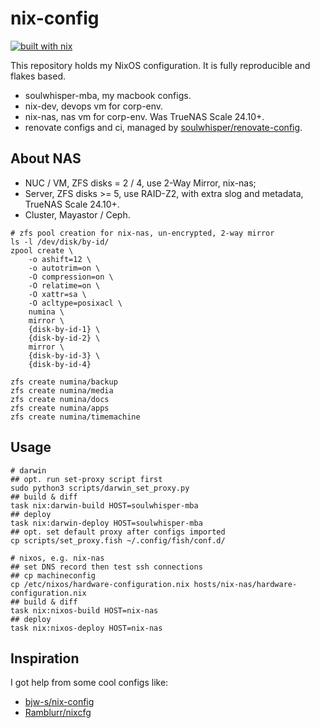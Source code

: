 # nix-config

[![built with nix](https://img.shields.io/badge/built_with_nix-blue?style=for-the-badge&logo=nixos&logoColor=white)](https://builtwithnix.org)

This repository holds my NixOS configuration. It is fully reproducible and flakes based.

- soulwhisper-mba, my macbook configs.
- nix-dev, devops vm for corp-env.
- nix-nas, nas vm for corp-env. Was TrueNAS Scale 24.10+.
- renovate configs and ci, managed by [soulwhisper/renovate-config](https://github.com/soulwhisper/renovate-config).

## About NAS

- NUC / VM, ZFS disks = 2 / 4, use 2-Way Mirror, nix-nas;
- Server, ZFS disks >= 5, use RAID-Z2, with extra slog and metadata, TrueNAS Scale 24.10+.
- Cluster, Mayastor / Ceph.

```shell
# zfs pool creation for nix-nas, un-encrypted, 2-way mirror
ls -l /dev/disk/by-id/
zpool create \
    -o ashift=12 \
    -o autotrim=on \
    -O compression=on \
    -O relatime=on \
    -O xattr=sa \
    -O acltype=posixacl \
    numina \
    mirror \
    {disk-by-id-1} \
    {disk-by-id-2} \
    mirror \
    {disk-by-id-3} \
    {disk-by-id-4}

zfs create numina/backup
zfs create numina/media
zfs create numina/docs
zfs create numina/apps
zfs create numina/timemachine

```

## Usage

```shell
# darwin
## opt. run set-proxy script first
sudo python3 scripts/darwin_set_proxy.py
## build & diff
task nix:darwin-build HOST=soulwhisper-mba
## deploy
task nix:darwin-deploy HOST=soulwhisper-mba
## opt. set default proxy after configs imported
cp scripts/set_proxy.fish ~/.config/fish/conf.d/

# nixos, e.g. nix-nas
## set DNS record then test ssh connections
## cp machineconfig
cp /etc/nixos/hardware-configuration.nix hosts/nix-nas/hardware-configuration.nix
## build & diff
task nix:nixos-build HOST=nix-nas
## deploy
task nix:nixos-deploy HOST=nix-nas
```

## Inspiration

I got help from some cool configs like:

- [bjw-s/nix-config](https://github.com/bjw-s/nix-config)
- [Ramblurr/nixcfg](https://github.com/Ramblurr/nixcfg)